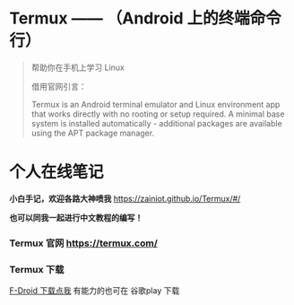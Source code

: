 # Termux  —— （Android 上的终端命令行）

> 帮助你在手机上学习 Linux
>
> 借用官网引言：
>
> Termux is an Android terminal emulator and Linux environment app that works directly with no rooting or setup required. A minimal base system is installed automatically - additional packages are available using the APT package manager.

# 个人在线笔记

**小白手记，欢迎各路大神喷我**  https://zainiot.github.io/Termux/#/

**也可以同我一起进行中文教程的编写！**

### Termux 官网 https://termux.com/

### Termux 下载

[F-Droid 下载点我](https://f-droid.org/packages/com.termux/)
有能力的也可在 谷歌play 下载